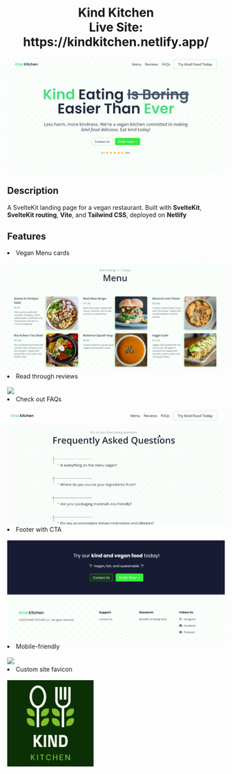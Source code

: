 <h1 align='center'>Kind Kitchen<br>
  Live Site: https://kindkitchen.netlify.app/
</h1>

![robofriends](readme-imgs/kk-header.png)

## Description
<p>A SvelteKit landing page for a vegan restaurant. Built with <strong>SvelteKit</strong>, <strong>SvelteKit routing</strong>, <strong>Vite</strong>, and <strong>Tailwind CSS</strong>, deployed on <strong>Netlify</strong></p>

## Features
<li>Vegan Menu cards</li><br>
<img src='readme-imgs/kk-menu.png'>
<li>Read through reviews</li><br>
<img src='readme-imgs/kk-reviews.gif.gif'>
<li>Check out FAQs</li><br>
<img src='readme-imgs/kk-faq-gif.gif'>
<li>Footer with CTA</li><br>
<img src='readme-imgs/kk-footer.png'>
<li>Mobile-friendly</li><br>
<img src='readme-imgs/mobile.gif'>
<li>Custom site favicon</li><br>
<img src='static/favicon.png' height='200' width='200'>


